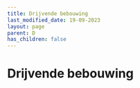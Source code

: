 ```yaml
---
title: Drijvende bebouwing
last_modified_date: 19-09-2023
layout: page
parent: D
has_children: false
---
```


Drijvende bebouwing
===================

